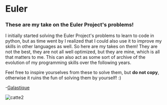 # Euler
### These are my take on the Euler Project's problems!

I initially started solving the Euler Project's problems to learn to code in python,
but as time went by I realized that I could also use it to improve my skills in other languages as well.
So here are my takes on them! They are not the best, they are not all well optimized, 
but they are mine, which is all that matters to me. 
This can also act as some sort of archive of the evolution of my programming skills over the following years.

Feel free to inspire yourselves from these to solve them, but **do not copy**, otherwise it ruins the fun of solving them by yourself! :)

-[Galastique](https://www.reddit.com/user/Galastique)

![catte2](https://i.imgur.com/MGpu9B7.jpg)
